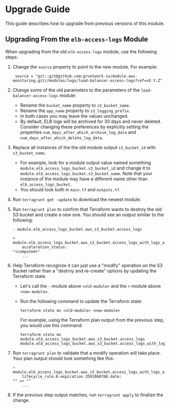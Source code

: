 # Upgrade Guide

This guide describes how to upgrade from previous versions of this module.

## Upgrading From the `elb-access-logs` Module

When upgrading from the old `elb-access-logs` module, use the following steps:

1. Change the `source` property to point to the new module. For example:

   ```hcl-terraform
    source = "git::git@github.com:gruntwork-io/module-aws-monitoring.git//modules/logs/load-balancer-access-logs?ref=vX.Y.Z"
    ```

1. Change some of the old parameters to the parameters of the `load-balancer-access-logs` module:

   - Rename the `bucket_name` property to `s3_bucket_name`.
   - Rename the `app_name` property to `s3_logging_prefix`.
   - In both cases you may leave the values unchanged.
   - By default, ELB logs will be archived for 30 days and never deleted. Consider changing these preferences by explicitly
     setting the properties `num_days_after_which_archive_log_data` and `num_days_after_which_delete_log_data`.
   
1. Replace all instances of the the old module output `s3_bucket_id` with `s3_bucket_name`.  
   - For example, look for a module output value named something `module.elb_access_logs_bucket.s3_bucket_id` and change it to 
     `module.elb_access_logs_bucket.s3_bucket_name`. Note that your instance of the module may have a different name
     other than `elb_access_logs_bucket`.
   - You should look both in `main.tf` and `outputs.tf`.

1. Run `terragrunt get -update` to download the newest module.

1. Run `terragrunt plan` to confirm that Terraform wants to destroy the old S3 bucket and create a new one. You should 
   see an output similar to the following:
   
   ```
   - module.elb_access_logs_bucket.aws_s3_bucket.access_logs
   
   + module.elb_access_logs_bucket.aws_s3_bucket.access_logs_with_logs_archived
       acceleration_status:                                                 "<computed>"
       ...
   ```

1. Help Terraform recognize it can just use a "modify" operation on the S3 Bucket rather than a "destroy and re-create"
   options by updating the Terraform state.
   - Let's call the `-` module above `<old-module>` and the `+` module above `<new-module>`.
   - Run the following command to update the Terraform state:
   
     ```
     terraform state mv <old-module> <new-module>
     ```
     
     For example, using the Terraform plan output from the previous step, you would use this command:
     
     ```
     terraform state mv module.elb_access_logs_bucket.aws_s3_bucket.access_logs module.elb_access_logs_bucket.aws_s3_bucket.access_logs_with_logs_archived
     ```
   
1. Run `terragrunt plan` to validate that a modify operation will take place. Your plan output should look something like this:

   ```
   ~ module.elb_access_logs_bucket.aws_s3_bucket.access_logs_with_logs_archived
       lifecycle_rule.0.expiration.3591068768.date:                         "" => ""
       ...
   ```

1. If the previous step output matches, run `terragrunt apply` to finalize the change.